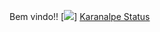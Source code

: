 Bem vindo!!
[<img src="https://s3.eu-west-1.amazonaws.com/redsys-prod/articles/eac8c6d69d1ce8ce0ff8824d/images/teaserImage_xxxx_croppedTeaserImage.jpg" />]
[Karanalpe Status](https://github-readme-stats.vercel.app/api?username=leonardu76&show_icons=true)
